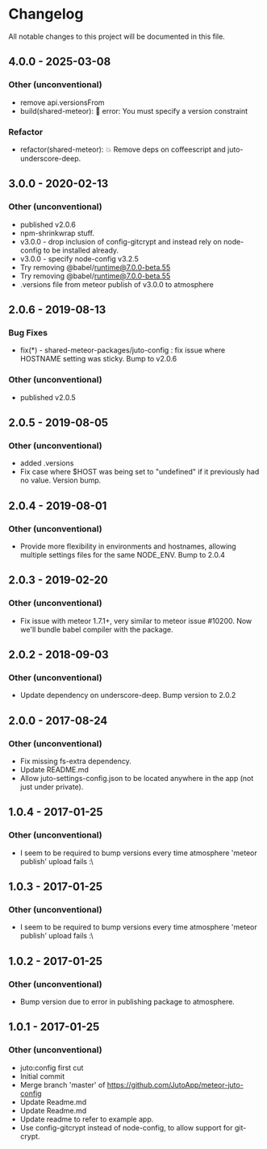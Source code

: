 # Changelog

All notable changes to this project will be documented in this file.

## 4.0.0 - 2025-03-08

### Other (unconventional)

- remove api.versionsFrom
- build(shared-meteor): :pushpin: error: You must specify a version constraint

### Refactor

- refactor(shared-meteor): :boom: Remove deps on coffeescript and juto-underscore-deep.

## 3.0.0 - 2020-02-13

### Other (unconventional)

- published v2.0.6
- npm-shrinkwrap stuff.
- v3.0.0 - drop inclusion of config-gitcrypt and instead rely on node-config to be installed already.
- v3.0.0 - specify node-config v3.2.5
- Try removing @babel/runtime@7.0.0-beta.55
- Try removing @babel/runtime@7.0.0-beta.55
- .versions file from meteor publish of v3.0.0 to atmosphere

## 2.0.6 - 2019-08-13

### Bug Fixes

- fix(*) - shared-meteor-packages/juto-config : fix issue where HOSTNAME setting was sticky. Bump to v2.0.6

### Other (unconventional)

- published v2.0.5

## 2.0.5 - 2019-08-05

### Other (unconventional)

- added .versions
- Fix case where $HOST was being set to "undefined" if it previously had no value. Version bump.

## 2.0.4 - 2019-08-01

### Other (unconventional)

- Provide more flexibility in environments and hostnames, allowing multiple settings files for the same NODE_ENV. Bump to 2.0.4

## 2.0.3 - 2019-02-20

### Other (unconventional)

- Fix issue with meteor 1.7.1+, very similar to meteor issue #10200. Now we'll bundle babel compiler with the package.

## 2.0.2 - 2018-09-03

### Other (unconventional)

- Update dependency on underscore-deep. Bump version to 2.0.2

## 2.0.0 - 2017-08-24

### Other (unconventional)

- Fix missing fs-extra dependency.
- Update README.md
- Allow juto-settings-config.json to be located anywhere in the app (not just under private).

## 1.0.4 - 2017-01-25

### Other (unconventional)

- I seem to be required to bump versions every time atmosphere 'meteor publish' upload fails :\

## 1.0.3 - 2017-01-25

### Other (unconventional)

- I seem to be required to bump versions every time atmosphere 'meteor publish' upload fails :\

## 1.0.2 - 2017-01-25

### Other (unconventional)

- Bump version due to error in publishing package to atmosphere.

## 1.0.1 - 2017-01-25

### Other (unconventional)

- juto:config first cut
- Initial commit
- Merge branch 'master' of https://github.com/JutoApp/meteor-juto-config
- Update Readme.md
- Update Readme.md
- Update readme to refer to example app.
- Use config-gitcrypt instead of node-config, to allow support for git-crypt.

<!-- generated by git-cliff -->

